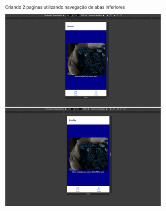 Criando 2 paginas utilizando navegação de abas inferiores

![image](./assets/img/image1.png)
![image](./assets/img/image2.png)